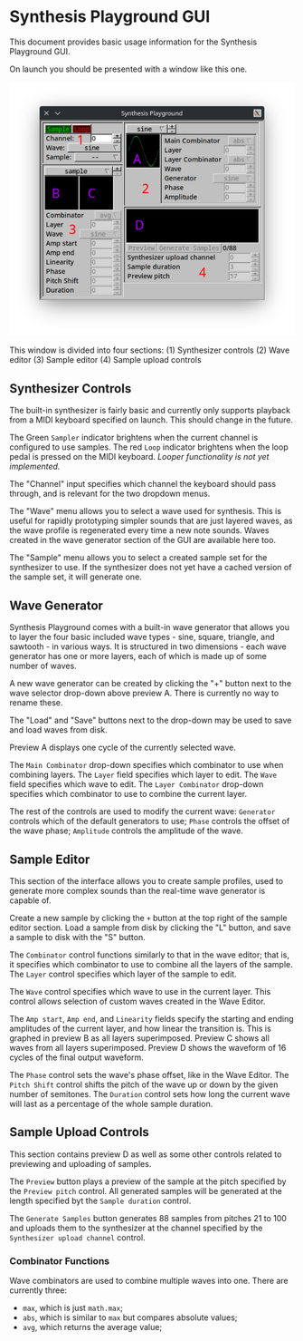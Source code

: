 # Synthesis Playground GUI

This document provides basic usage information for the Synthesis Playground GUI.

On launch you should be presented with a window like this one.

![Main screen](screenshots/interface.png)

This window is divided into four sections:
  (1) Synthesizer controls
  (2) Wave editor
  (3) Sample editor
  (4) Sample upload controls

## Synthesizer Controls
The built-in synthesizer is fairly basic and currently only supports playback from a MIDI keyboard specified on launch.  This should change in the future.

The Green `Sampler` indicator brightens when the current channel is configured to use samples.  The red `Loop` indicator brightens when the loop pedal is pressed on the MIDI keyboard.  _Looper functionality is not yet implemented._

The "Channel" input specifies which channel the keyboard should pass through, and is relevant for the two dropdown menus.

The "Wave" menu allows you to select a wave used for synthesis.  This is useful for rapidly prototyping simpler sounds that are just layered waves, as the wave profile is regenerated every time a new note sounds.  Waves created in the wave generator section of the GUI are available here too.

The "Sample" menu allows you to select a created sample set for the synthesizer to use.  If the synthesizer does not yet have a cached version of the sample set, it will generate one.

## Wave Generator
Synthesis Playground comes with a built-in wave generator that allows you to layer the four basic included wave types - sine, square, triangle, and sawtooth - in various ways.  It is structured in two dimensions - each wave generator has one or more layers, each of which is made up of some number of waves.

A new wave generator can be created by clicking the "+" button next to the wave selector drop-down above preview A.  There is currently no way to rename these.

The "Load" and "Save" buttons next to the drop-down may be used to save and load waves from disk.

Preview A displays one cycle of the currently selected wave.

The `Main Combinator` drop-down specifies which combinator to use when combining layers.  The `Layer` field specifies which layer to edit.  The `Wave` field specifies which wave to edit.  The `Layer Combinator` drop-down specifies which combinator to use to combine the current layer.

The rest of the controls are used to modify the current wave: `Generator` controls which of the default generators to use; `Phase` controls the offset of the wave phase; `Amplitude` controls the amplitude of the wave.

## Sample Editor
This section of the interface allows you to create sample profiles, used to generate more complex sounds than the real-time wave generator is capable of.

Create a new sample by clicking the `+` button at the top right of the sample editor section.  Load a sample from disk by clicking the "L" button, and save a sample to disk with the "S" button.

The `Combinator` control functions similarly to that in the wave editor; that is, it specifies which combinator to use to combine all the layers of the sample.  The `Layer` control specifies which layer of the sample to edit.

The `Wave` control specifies which wave to use in the current layer.  This control allows selection of custom waves created in the Wave Editor.

The `Amp start`, `Amp end`, and `Linearity` fields specify the starting and ending amplitudes of the current layer, and how linear the transition is.  This is graphed in preview B as all layers superimposed.  Preview C shows all waves from all layers superimposed.  Preview D shows the waveform of 16 cycles of the final output waveform.

The `Phase` control sets the wave's phase offset, like in the Wave Editor.  The `Pitch Shift` control shifts the pitch of the wave up or down by the given number of semitones.  The `Duration` control sets how long the current wave will last as a percentage of the whole sample duration.

## Sample Upload Controls
This section contains preview D as well as some other controls related to previewing and uploading of samples.

The `Preview` button plays a preview of the sample at the pitch specified by the `Preview pitch` control.  All generated samples will be generated at the length specified byt the `Sample duration` control.

The `Generate Samples` button generates 88 samples from pitches 21 to 100 and uploads them to the synthesizer at the channel specified by the `Synthesizer upload channel` control.

### Combinator Functions
Wave combinators are used to combine multiple waves into one.  There are currently three:
  - `max`, which is just `math.max`;
  - `abs`, which is similar to `max` but compares absolute values;
  - `avg`, which returns the average value;
